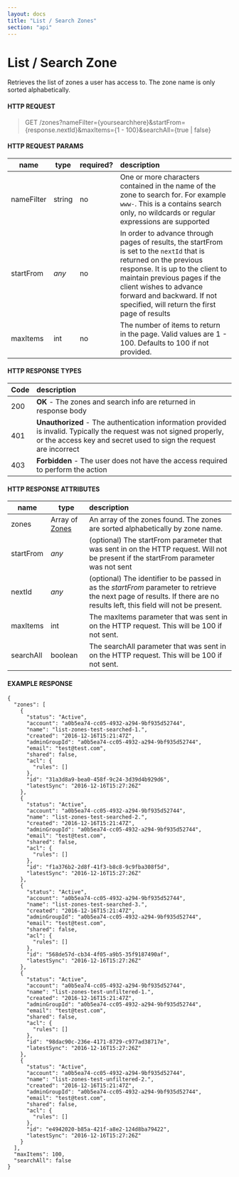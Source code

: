 ```yaml
---
layout: docs
title: "List / Search Zones"
section: "api"
---
```


# List / Search Zone

Retrieves the list of zones a user has access to.  The zone name is only sorted alphabetically.

#### HTTP REQUEST

> GET /zones?nameFilter={yoursearchhere}&startFrom={response.nextId}&maxItems={1 - 100}&searchAll={true | false}

#### HTTP REQUEST PARAMS

name          | type          | required?   | description |
 ------------ | ------------- | ----------- | :---------- |
nameFilter    | string        | no          | One or more characters contained in the name of the zone to search for.  For example `www-`.  This is a contains search only, no wildcards or regular expressions are supported |
startFrom     | *any*         | no          | In order to advance through pages of results, the startFrom is set to the `nextId` that is returned on the previous response.  It is up to the client to maintain previous pages if the client wishes to advance forward and backward.   If not specified, will return the first page of results |
maxItems      | int           | no          | The number of items to return in the page.  Valid values are 1 - 100. Defaults to 100 if not provided. |

#### HTTP RESPONSE TYPES

Code          | description |
 ------------ | :---------- |
200           | **OK** - The zones and search info are returned in response body |
401           | **Unauthorized** - The authentication information provided is invalid.  Typically the request was not signed properly, or the access key and secret used to sign the request are incorrect |
403           | **Forbidden** - The user does not have the access required to perform the action |

#### HTTP RESPONSE ATTRIBUTES

name          | type          | description |
 ------------ | ------------- | :---------- |
zones         | Array of [Zones](../api/zone-model#zone-attributes) | An array of the zones found.  The zones are sorted alphabetically by zone name. |
startFrom     | *any*         | (optional) The startFrom parameter that was sent in on the HTTP request.  Will not be present if the startFrom parameter was not sent |
nextId        | *any*         | (optional) The identifier to be passed in as the *startFrom* parameter to retrieve the next page of results.  If there are no results left, this field will not be present.
maxItems      | int           | The maxItems parameter that was sent in on the HTTP request.  This will be 100 if not sent. |
searchAll     | boolean       | The searchAll parameter that was sent in on the HTTP request.  This will be 100 if not sent. |

#### EXAMPLE RESPONSE

```
{
  "zones": [
    {
      "status": "Active",
      "account": "a0b5ea74-cc05-4932-a294-9bf935d52744",
      "name": "list-zones-test-searched-1.",
      "created": "2016-12-16T15:21:47Z",
      "adminGroupId": "a0b5ea74-cc05-4932-a294-9bf935d52744",
      "email": "test@test.com",
      "shared": false,
      "acl": {
        "rules": []
      },
      "id": "31a3d8a9-bea0-458f-9c24-3d39d4b929d6",
      "latestSync": "2016-12-16T15:27:26Z"
    },
    {
      "status": "Active",
      "account": "a0b5ea74-cc05-4932-a294-9bf935d52744",
      "name": "list-zones-test-searched-2.",
      "created": "2016-12-16T15:21:47Z",
      "adminGroupId": "a0b5ea74-cc05-4932-a294-9bf935d52744",
      "email": "test@test.com",
      "shared": false,
      "acl": {
        "rules": []
      },
      "id": "f1a376b2-2d8f-41f3-b8c8-9c9fba308f5d",
      "latestSync": "2016-12-16T15:27:26Z"
    },
    {
      "status": "Active",
      "account": "a0b5ea74-cc05-4932-a294-9bf935d52744",
      "name": "list-zones-test-searched-3.",
      "created": "2016-12-16T15:21:47Z",
      "adminGroupId": "a0b5ea74-cc05-4932-a294-9bf935d52744",
      "email": "test@test.com",
      "shared": false,
      "acl": {
        "rules": []
      },
      "id": "568de57d-cb34-4f05-a9b5-35f9187490af",
      "latestSync": "2016-12-16T15:27:26Z"
    },
    {
      "status": "Active",
      "account": "a0b5ea74-cc05-4932-a294-9bf935d52744",
      "name": "list-zones-test-unfiltered-1.",
      "created": "2016-12-16T15:21:47Z",
      "adminGroupId": "a0b5ea74-cc05-4932-a294-9bf935d52744",
      "email": "test@test.com",
      "shared": false,
      "acl": {
        "rules": []
      },
      "id": "98dac90c-236e-4171-8729-c977ad38717e",
      "latestSync": "2016-12-16T15:27:26Z"
    },
    {
      "status": "Active",
      "account": "a0b5ea74-cc05-4932-a294-9bf935d52744",
      "name": "list-zones-test-unfiltered-2.",
      "created": "2016-12-16T15:21:47Z",
      "adminGroupId": "a0b5ea74-cc05-4932-a294-9bf935d52744",
      "email": "test@test.com",
      "shared": false,
      "acl": {
        "rules": []
      },
      "id": "e4942020-b85a-421f-a8e2-124d8ba79422",
      "latestSync": "2016-12-16T15:27:26Z"
    }
  ],
  "maxItems": 100,
  "searchAll": false
}
```
